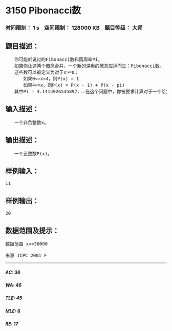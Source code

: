 # 3150 Pibonacci数   
### 时间限制： 1 s&nbsp;&nbsp;&nbsp;&nbsp;空间限制： 128000 KB&nbsp;&nbsp;&nbsp;&nbsp;题目等级： 大师  
## 题目描述：  

<pre>
　　你可能听说过的Fibonacci数和圆周率Pi。
　　如果你让这两个概念合并，一个新的深奥的概念应运而生：Pibonacci数。
　　这些数可以被定义为对于x>=0：
　　　　如果0<=x<4，则P(x) = 1
　　　　如果4<=x，则P(x) = P(x - 1) + P(x - pi)
　　其中Pi = 3.1415926535897...在这个问题中，你被要求计算对于一个给定的非负整数x对应P(x)的值。
</pre>
  
  
## 输入描述：  

<pre>
　　一个非负整数x。
</pre>
  
  
## 输出描述：  

<pre>
　　一个正整数P(x)。
</pre>
  
  
## 样例输入：  

<pre>
11
</pre>
  
  
## 样例输出：  

<pre>
20
</pre>
  
  
## 数据范围及提示：  

<pre>
数据范围 x<=30000
 
来源 ICPC 2001 F
</pre>
  
  
***  

##### AC: 38  
##### WA: 46  
##### TLE: 45  
##### MLE: 6  
##### RE: 17  
